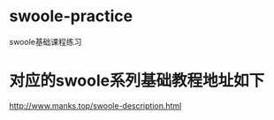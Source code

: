 # swoole-practice
swoole基础课程练习

# 对应的swoole系列基础教程地址如下

http://www.manks.top/swoole-description.html
